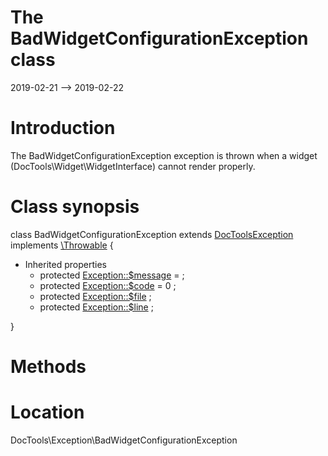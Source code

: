 The BadWidgetConfigurationException class
================
2019-02-21 --> 2019-02-22




Introduction
============

The BadWidgetConfigurationException exception is thrown when a widget (DocTools\Widget\WidgetInterface)
cannot render properly.



Class synopsis
==============


class BadWidgetConfigurationException extends [DocToolsException](https://github.com/lingtalfi/DocTools/blob/master/doc/api/DocTools/Exception/DocToolsException.md) implements [\Throwable](http://php.net/manual/en/class.throwable.php) {

- Inherited properties
    - protected  [Exception::$message](#property-message) =  ;
    - protected  [Exception::$code](#property-code) = 0 ;
    - protected  [Exception::$file](#property-file) ;
    - protected  [Exception::$line](#property-line) ;

}






Methods
==============





Location
=============
DocTools\Exception\BadWidgetConfigurationException